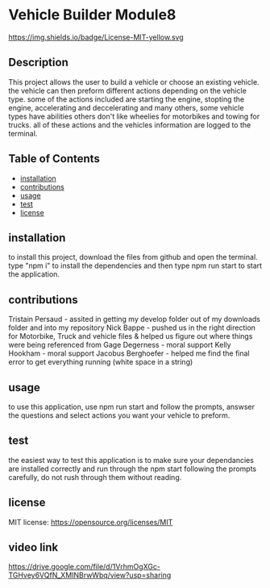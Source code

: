 # Vehicle Builder Module8

  https://img.shields.io/badge/License-MIT-yellow.svg

  ## Description
  This project allows the user to build a vehicle or choose an existing vehicle. the vehicle can then preform different actions depending on the vehicle type. some of the actions included are starting the engine, stopting the engine, accelerating and deccelerating and many others, some vehicle types have abilities others don't like wheelies for motorbikes and towing for trucks. all of these actions and the vehicles information are logged to the terminal.

  ## Table of Contents
  - [installation](#installation)
  - [contributions](#contributions)
  - [usage](#usage)
  - [test](#test)
  - [license](#license)
 
  ## installation
  to install this project, download the files from github and open the terminal. type "npm i" to install the dependencies and then type npm run start to start the application.

  ## contributions
  Tristain Persaud - assited in getting my develop folder out of my downloads folder and into my repository
  Nick Bappe - pushed us in the right direction for Motorbike, Truck and vehicle files & helped us figure out where things were being referenced from
  Gage Degerness - moral support
  Kelly Hookham - moral support
  Jacobus Berghoefer - helped me find the final error to get everything running (white space in a string)
  ## usage
  to use this application, use npm run start and follow the prompts, answser the questions and select actions you want your vehicle to preform.
  
  ## test
  the easiest way to test this application is to make sure your dependancies are installed correctly and run through the npm start following the prompts carefully, do not rush through them without reading.

  ## license
  MIT license: 
https://opensource.org/licenses/MIT

 ## video link
 https://drive.google.com/file/d/1VrhmOgXGc-TGHvey6VQfN_XMINBrwWbq/view?usp=sharing